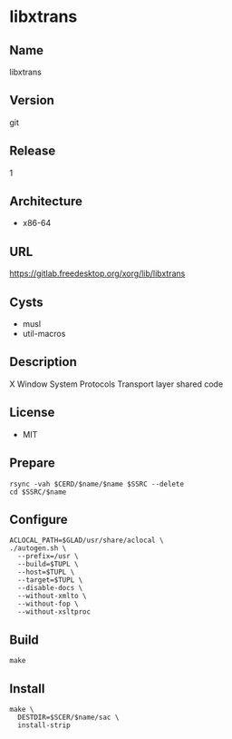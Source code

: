 # libxtrans

## Name
libxtrans

## Version
git

## Release
1

## Architecture
* x86-64

## URL
https://gitlab.freedesktop.org/xorg/lib/libxtrans

## Cysts
* musl
* util-macros

## Description
X Window System Protocols Transport layer shared code

## License
* MIT

## Prepare
```shell
rsync -vah $CERD/$name/$name $SSRC --delete
cd $SSRC/$name
```

## Configure
```shell
ACLOCAL_PATH=$GLAD/usr/share/aclocal \
./autogen.sh \
  --prefix=/usr \
  --build=$TUPL \
  --host=$TUPL \
  --target=$TUPL \
  --disable-docs \
  --without-xmlto \
  --without-fop \
  --without-xsltproc
```

## Build
```shell
make
```

## Install
```shell
make \
  DESTDIR=$SCER/$name/sac \
  install-strip
```
